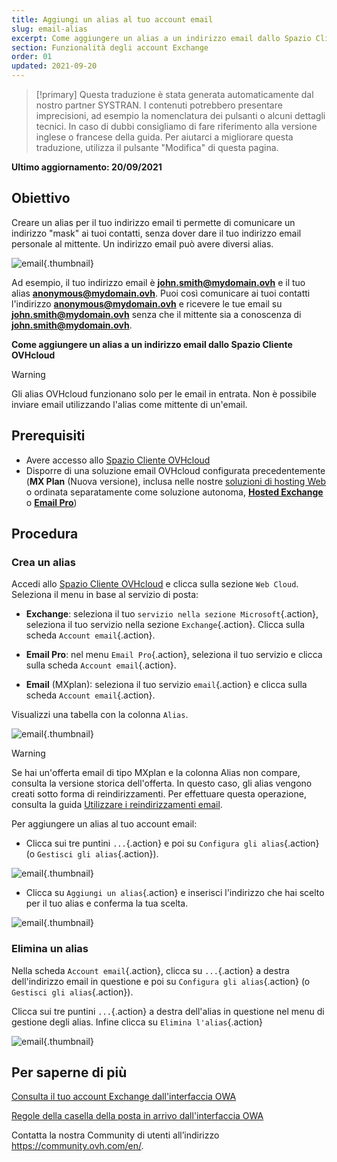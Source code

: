 ```yaml
---
title: Aggiungi un alias al tuo account email
slug: email-alias
excerpt: Come aggiungere un alias a un indirizzo email dallo Spazio Cliente OVHcloud
section: Funzionalità degli account Exchange
order: 01
updated: 2021-09-20
---
```


> [!primary]
> Questa traduzione è stata generata automaticamente dal nostro partner SYSTRAN. I contenuti potrebbero presentare imprecisioni, ad esempio la nomenclatura dei pulsanti o alcuni dettagli tecnici. In caso di dubbi consigliamo di fare riferimento alla versione inglese o francese della guida. Per aiutarci a migliorare questa traduzione, utilizza il pulsante "Modifica" di questa pagina.
>

**Ultimo aggiornamento: 20/09/2021**

## Obiettivo

Creare un alias per il tuo indirizzo email ti permette di comunicare un indirizzo "mask" ai tuoi contatti, senza dover dare il tuo indirizzo email personale al mittente. Un indirizzo email può avere diversi alias.

![email](images/email-alias01.png){.thumbnail}

Ad esempio, il tuo indirizzo email è **john.smith@mydomain.ovh** e il tuo alias **anonymous@mydomain.ovh**. Puoi così comunicare ai tuoi contatti l'indirizzo **anonymous@mydomain.ovh** e ricevere le tue email su **john.smith@mydomain.ovh** senza che il mittente sia a conoscenza di **john.smith@mydomain.ovh**.

**Come aggiungere un alias a un indirizzo email dallo Spazio Cliente OVHcloud**

> [!warning]
>
> Gli alias OVHcloud funzionano solo per le email in entrata. Non è possibile inviare email utilizzando l'alias come mittente di un'email.
>

## Prerequisiti

- Avere accesso allo [Spazio Cliente OVHcloud](https://www.ovh.com/auth/?action=gotomanager&from=https://www.ovh.it/&ovhSubsidiary=it)
- Disporre di una soluzione email OVHcloud configurata precedentemente (**MX Plan** (Nuova versione), inclusa nelle nostre [soluzioni di hosting Web](https://www.ovhcloud.com/it/web-hosting/) o ordinata separatamente come soluzione autonoma, [**Hosted Exchange**](https://www.ovhcloud.com/it/emails/hosted-exchange/) o [**Email Pro**](https://www.ovhcloud.com/it/emails/email-pro/))

## Procedura

### Crea un alias

Accedi allo [Spazio Cliente OVHcloud](https://www.ovh.com/auth/?action=gotomanager&from=https://www.ovh.it/&ovhSubsidiary=it) e clicca sulla sezione `Web Cloud`. Seleziona il menu in base al servizio di posta:

- **Exchange**: seleziona il tuo `servizio nella sezione Microsoft`{.action}, seleziona il tuo servizio nella sezione `Exchange`{.action}. Clicca sulla scheda `Account email`{.action}.

- **Email Pro**: nel menu `Email Pro`{.action}, seleziona il tuo servizio e clicca sulla scheda `Account email`{.action}.

- **Email** (MXplan): seleziona il tuo servizio `email`{.action} e clicca sulla scheda `Account email`{.action}.

Visualizzi una tabella con la colonna `Alias`.

![email](images/email-alias012.png){.thumbnail}

> [!warning]
>
> Se hai un'offerta email di tipo MXplan e la colonna Alias non compare, consulta la versione storica dell'offerta. In questo caso, gli alias vengono creati sotto forma di reindirizzamenti. Per effettuare questa operazione, consulta la guida [Utilizzare i reindirizzamenti email](https://docs.ovh.com/it/emails/servizio_email_configura_il_reindirizzamento_delle_tue_email/#vecchia-versione-della-soluzione-mx-plan).
>

Per aggiungere un alias al tuo account email:

- Clicca sui tre puntini `...`{.action} e poi su `Configura gli alias`{.action} (o `Gestisci gli alias`{.action}).

![email](images/email-alias02.png){.thumbnail}

- Clicca su `Aggiungi un alias`{.action} e inserisci l'indirizzo che hai scelto per il tuo alias e conferma la tua scelta.

![email](images/email-alias03.png){.thumbnail}

### Elimina un alias

Nella scheda `Account email`{.action}, clicca su `...`{.action} a destra dell'indirizzo email in questione e poi su `Configura gli alias`{.action} (o `Gestisci gli alias`{.action}).

Clicca sui tre puntini `...`{.action} a destra dell'alias in questione nel menu di gestione degli alias. Infine clicca su `Elimina l'alias`{.action}

![email](images/email-alias04.png){.thumbnail}

## Per saperne di più

[Consulta il tuo account Exchange dall'interfaccia OWA](https://docs.ovh.com/it/microsoft-collaborative-solutions/exchange_2016_guida_allutilizzo_di_outlook_web_app/)

[Regole della casella della posta in arrivo dall'interfaccia OWA](https://docs.ovh.com/it/microsoft-collaborative-solutions/creare-regole-posta-in-arrivo-in-owa/)

Contatta la nostra Community di utenti all’indirizzo <https://community.ovh.com/en/>.
